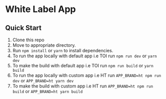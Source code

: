 # White Label App

## Quick Start

1. Clone this repo
2. Move to appropriate directory.
3. Run `npm install` or `yarn` to install dependencies.
4. To run the app locally with default app i.e TOI run `npm run dev` or `yarn dev`
5. To make the build with default app i.e TOI run `npm run build` or `yarn build`
6. To run the app locally with custom app i.e HT run `APP_BRAND=ht npm run dev` or `APP_BRAND=ht yarn dev`
7. To make the build with custom app i.e HT run `APP_BRAND=ht npm run build` or `APP_BRAND=ht yarn build`
